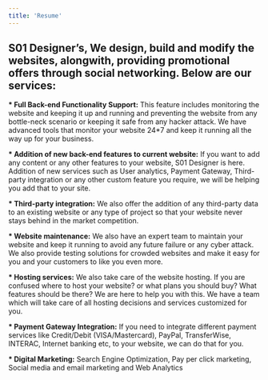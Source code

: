 ```yaml
---
title: 'Resume'
---
```


<strong>S01 Designer’s, We design, build and modify the websites, alongwith, providing promotional offers through social networking. Below are our services:</strong>
<br>
---
<p><b>* Full Back-end Functionality Support:</b> 
This feature includes monitoring the website and keeping it up and running and preventing the website from any bottle-neck scenario or keeping it safe from any hacker attack. We have advanced tools that monitor your website 24*7 and keep it running all the way up for your business. </p>
<p><b>* Addition of new back-end features to current website:</b> 
If you want to add any content or any other features to your website, S01 Designer is here. Addition of new services such as User analytics, Payment Gateway, Third-party integration or any other custom feature you require, we will be helping you add that to your site. </p>
<p><b>* Third-party integration:</b> 
We also offer the addition of any third-party data to an existing website or any type of project so that your website never stays behind in the market competition. </p>
<p><b>* Website maintenance:</b>  
We also have an expert team to maintain your website and keep it running to avoid any future failure or any cyber attack. We also provide testing solutions for crowded websites and make it easy for you and your customers to like you even more. </p>
<p><b>* Hosting services:</b> 
We also take care of the website hosting. If you are confused where to host your website? or what plans you should buy? What features should be there? We are here to help you with this. We have a team which will take care of all hosting decisions and services customized for you. </p>
<p><b>* Payment Gateway Integration:</b> 
If you need to integrate different payment services like Credit/Debit (VISA/Mastercard), PayPal, TransferWise, INTERAC, Internet banking etc, to your website, we can do that for you. </p>
<p><b>* Digital Marketing:</b> 
Search Engine Optimization, Pay per click marketing, Social media and email marketing and Web Analytics 
</p>